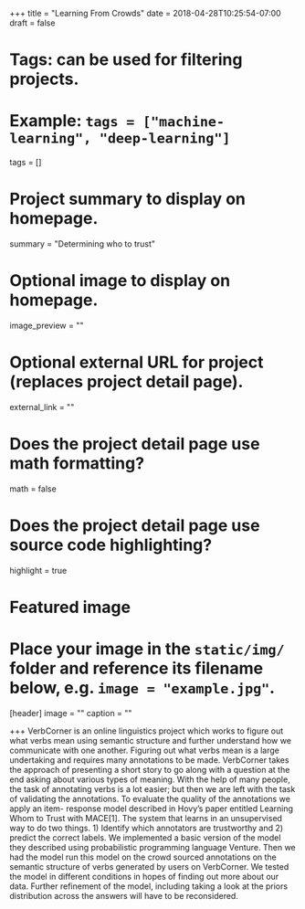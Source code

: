 +++
title = "Learning From Crowds"
date = 2018-04-28T10:25:54-07:00
draft = false

# Tags: can be used for filtering projects.
# Example: `tags = ["machine-learning", "deep-learning"]`
tags = []

# Project summary to display on homepage.
summary = "Determining who to trust"

# Optional image to display on homepage.
image_preview = ""

# Optional external URL for project (replaces project detail page).
external_link = ""

# Does the project detail page use math formatting?
math = false

# Does the project detail page use source code highlighting?
highlight = true

# Featured image
# Place your image in the `static/img/` folder and reference its filename below, e.g. `image = "example.jpg"`.
[header]
image = ""
caption = ""

+++
VerbCorner is an online linguistics project which works to figure out what verbs mean using semantic structure and further understand how we communicate with one another. Figuring out what verbs mean is a large undertaking and requires many annotations to be made. VerbCorner takes the approach of presenting a short story to go along with a question at the end asking about various types of meaning. With the help of many people, the task of annotating verbs is a lot easier; but then we are left with the task of validating the annotations. To evaluate the quality of the annotations we apply an item- response model described in Hovy’s paper entitled Learning Whom to Trust with MACE[1]. The system that learns in an unsupervised way to do two things. 1) Identify which annotators are trustworthy and 2) predict the correct labels. We implemented a basic version of the model they described using probabilistic programming language Venture. Then we had the model run this model on the crowd sourced annotations on the semantic structure of verbs generated by users on VerbCorner. We tested the model in different conditions in hopes of finding out more about our data. Further refinement of the model, including taking a look at the priors distribution across the answers will have to be reconsidered.

